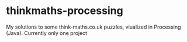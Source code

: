 # thinkmaths-processing
 My solutions to some think-maths.co.uk puzzles, viualized in Processing (Java). Currently only one project
